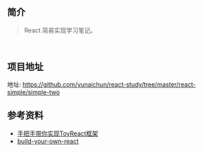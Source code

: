 ## 简介

> React 简易实现学习笔记。

## 

```text

```

## 项目地址

地址: https://github.com/yunaichun/react-study/tree/master/react-simple/simple-two

## 参考资料

- [手把手带你实现ToyReact框架](https://u.geekbang.org/lesson/50)
- [build-your-own-react](https://pomb.us/build-your-own-react/)
